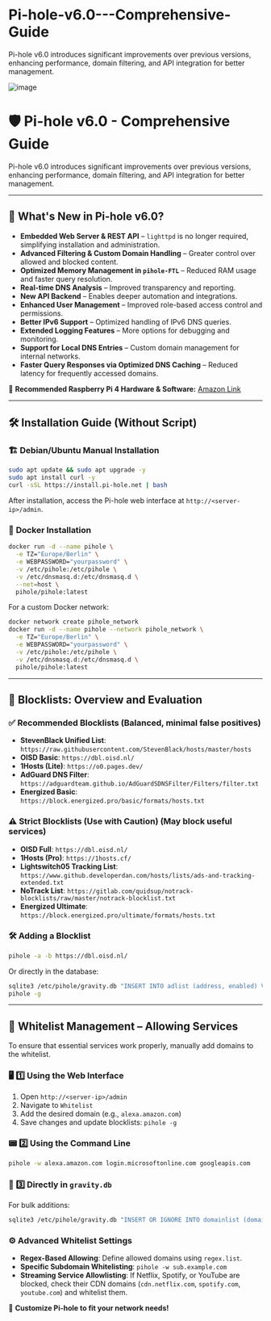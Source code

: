 # Pi-hole-v6.0---Comprehensive-Guide
Pi-hole v6.0 introduces significant improvements over previous versions, enhancing performance, domain filtering, and API integration for better management.

![image](https://github.com/user-attachments/assets/b0ad4d03-d118-4781-8dce-0a9956a978f2)


# 🛡️ Pi-hole v6.0 - Comprehensive Guide

Pi-hole v6.0 introduces significant improvements over previous versions, enhancing performance, domain filtering, and API integration for better management.

---

## 🚀 What's New in Pi-hole v6.0?

- **Embedded Web Server & REST API** – `lighttpd` is no longer required, simplifying installation and administration.
- **Advanced Filtering & Custom Domain Handling** – Greater control over allowed and blocked content.
- **Optimized Memory Management in `pihole-FTL`** – Reduced RAM usage and faster query resolution.
- **Real-time DNS Analysis** – Improved transparency and reporting.
- **New API Backend** – Enables deeper automation and integrations.
- **Enhanced User Management** – Improved role-based access control and permissions.
- **Better IPv6 Support** – Optimized handling of IPv6 DNS queries.
- **Extended Logging Features** – More options for debugging and monitoring.
- **Support for Local DNS Entries** – Custom domain management for internal networks.
- **Faster Query Responses via Optimized DNS Caching** – Reduced latency for frequently accessed domains.

🔗 **Recommended Raspberry Pi 4 Hardware & Software:** [Amazon Link](https://amzn.to/4gXEciT)

---

## 🛠 Installation Guide (Without Script)

### 🏗️ **Debian/Ubuntu Manual Installation**

```bash
sudo apt update && sudo apt upgrade -y
sudo apt install curl -y
curl -sSL https://install.pi-hole.net | bash
```

After installation, access the Pi-hole web interface at `http://<server-ip>/admin`.

### 🐳 **Docker Installation**

```bash
docker run -d --name pihole \
  -e TZ="Europe/Berlin" \
  -e WEBPASSWORD="yourpassword" \
  -v /etc/pihole:/etc/pihole \
  -v /etc/dnsmasq.d:/etc/dnsmasq.d \
  --net=host \
  pihole/pihole:latest
```

For a custom Docker network:

```bash
docker network create pihole_network
docker run -d --name pihole --network pihole_network \
  -e TZ="Europe/Berlin" \
  -e WEBPASSWORD="yourpassword" \
  -v /etc/pihole:/etc/pihole \
  -v /etc/dnsmasq.d:/etc/dnsmasq.d \
  pihole/pihole:latest
```

---

## 📜 Blocklists: Overview and Evaluation

### ✅ **Recommended Blocklists** (Balanced, minimal false positives)
- **StevenBlack Unified List**: `https://raw.githubusercontent.com/StevenBlack/hosts/master/hosts`
- **OISD Basic**: `https://dbl.oisd.nl/`
- **1Hosts (Lite)**: `https://o0.pages.dev/`
- **AdGuard DNS Filter**: `https://adguardteam.github.io/AdGuardSDNSFilter/Filters/filter.txt`
- **Energized Basic**: `https://block.energized.pro/basic/formats/hosts.txt`

### ⚠️ **Strict Blocklists (Use with Caution)** (May block useful services)
- **OISD Full**: `https://dbl.oisd.nl/`
- **1Hosts (Pro)**: `https://1hosts.cf/`
- **Lightswitch05 Tracking List**: `https://www.github.developerdan.com/hosts/lists/ads-and-tracking-extended.txt`
- **NoTrack List**: `https://gitlab.com/quidsup/notrack-blocklists/raw/master/notrack-blocklist.txt`
- **Energized Ultimate**: `https://block.energized.pro/ultimate/formats/hosts.txt`

### 🛠️ **Adding a Blocklist**
```bash
pihole -a -b https://dbl.oisd.nl/
```
Or directly in the database:
```bash
sqlite3 /etc/pihole/gravity.db "INSERT INTO adlist (address, enabled) VALUES ('https://dbl.oisd.nl/', 1);"
pihole -g
```

---

## 📜 Whitelist Management – Allowing Services

To ensure that essential services work properly, manually add domains to the whitelist.

### 🖥️ **1️⃣ Using the Web Interface**
1. Open `http://<server-ip>/admin`
2. Navigate to `Whitelist`
3. Add the desired domain (e.g., `alexa.amazon.com`)
4. Save changes and update blocklists: `pihole -g`

### 📟 **2️⃣ Using the Command Line**
```bash
pihole -w alexa.amazon.com login.microsoftonline.com googleapis.com
```

### 💾 **3️⃣ Directly in `gravity.db`**
For bulk additions:
```bash
sqlite3 /etc/pihole/gravity.db "INSERT OR IGNORE INTO domainlist (domain, enabled, type) VALUES ('alexa.amazon.com', 1, 0);"
```

### ⚙️ **Advanced Whitelist Settings**
- **Regex-Based Allowing**: Define allowed domains using `regex.list`.
- **Specific Subdomain Whitelisting**: `pihole -w sub.example.com`
- **Streaming Service Allowlisting**: If Netflix, Spotify, or YouTube are blocked, check their CDN domains (`cdn.netflix.com`, `spotify.com`, `youtube.com`) and whitelist them.

🚀 **Customize Pi-hole to fit your network needs!**

